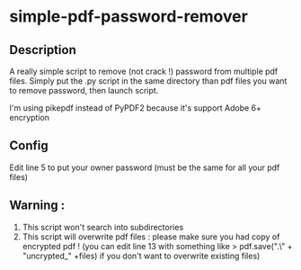 # simple-pdf-password-remover

## Description
A really simple script to remove (not crack !) password from multiple pdf files.
Simply put the .py script in the same directory than pdf files you want to remove password, then launch script.

I'm using pikepdf instead of PyPDF2 because it's support Adobe 6+ encryption

## Config
Edit line 5 to put your owner password (must be the same for all your pdf files)

## Warning :
1) This script won't search into subdirectories
2) This script will overwrite pdf files : please make sure you had copy of encrypted pdf ! (you can edit line 13 with something like > pdf.save(".\\" + "uncrypted_" +files) if you don't want to overwrite existing files)
